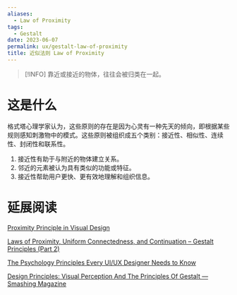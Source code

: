 ```yaml
---
aliases:
  - Law of Proximity
tags:
  - Gestalt
date: 2023-06-07
permalink: ux/gestalt-law-of-proximity
title: 近似法则 Law of Proximity
---
```

> [!INFO] 靠近或接近的物体，往往会被归类在一起。

# 这是什么

格式塔心理学家认为，这些原则的存在是因为心灵有一种先天的倾向，即根据某些规则感知刺激物中的模式。这些原则被组织成五个类别：接近性、相似性、连续性、封闭性和联系性。

1. 接近性有助于与附近的物体建立关系。
2. 邻近的元素被认为具有类似的功能或特征。
3. 接近性帮助用户更快、更有效地理解和组织信息。

# 延展阅读

[Proximity Principle in Visual Design](https://www.nngroup.com/articles/gestalt-proximity/)

[Laws of Proximity, Uniform Connectedness, and Continuation – Gestalt Principles (Part 2)](https://www.interaction-design.org/literature/article/laws-of-proximity-uniform-connectedness-and-continuation-gestalt-principles-2)

[The Psychology Principles Every UI/UX Designer Needs to Know](https://blog.marvelapp.com/psychology-principles-every-uiux-designer-needs-know/)

[Design Principles: Visual Perception And The Principles Of Gestalt — Smashing Magazine](https://www.smashingmagazine.com/2014/03/design-principles-visual-perception-and-the-principles-of-gestalt/)